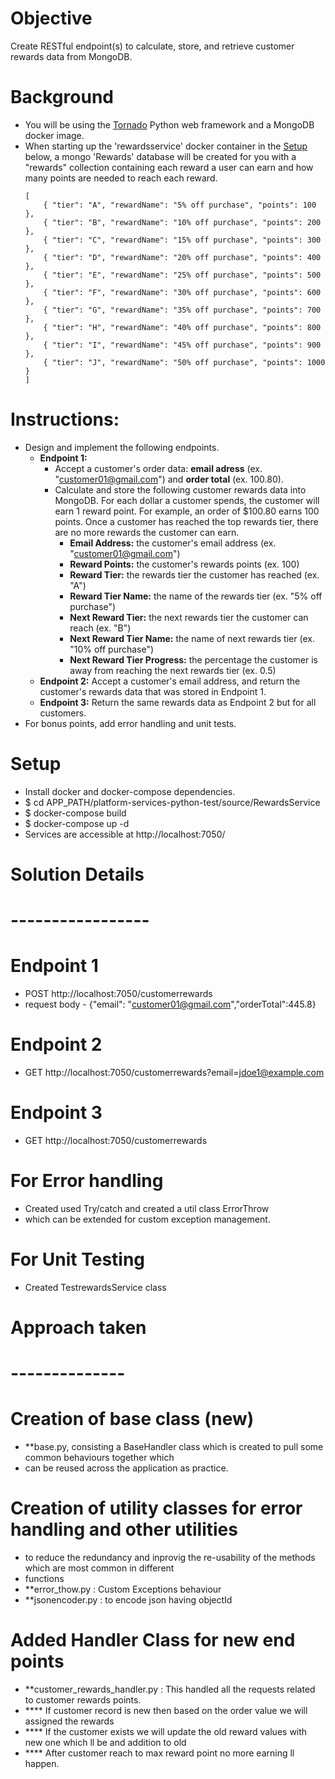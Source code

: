 # Objective
Create RESTful endpoint(s) to calculate, store, and retrieve customer rewards data from MongoDB.

# Background
* You will be using the [Tornado](http://www.tornadoweb.org) Python web framework and a MongoDB docker image.
* When starting up the 'rewardsservice' docker container in the [Setup](#setup) below, a mongo 'Rewards' database will be created for you with a "rewards" collection containing each reward a user can earn and how many points are needed to reach each reward.
    ```
    [
        { "tier": "A", "rewardName": "5% off purchase", "points": 100 },
        { "tier": "B", "rewardName": "10% off purchase", "points": 200 },
        { "tier": "C", "rewardName": "15% off purchase", "points": 300 },
        { "tier": "D", "rewardName": "20% off purchase", "points": 400 },
        { "tier": "E", "rewardName": "25% off purchase", "points": 500 },
        { "tier": "F", "rewardName": "30% off purchase", "points": 600 },
        { "tier": "G", "rewardName": "35% off purchase", "points": 700 },
        { "tier": "H", "rewardName": "40% off purchase", "points": 800 },
        { "tier": "I", "rewardName": "45% off purchase", "points": 900 },
        { "tier": "J", "rewardName": "50% off purchase", "points": 1000 }
    ]
    ```

# Instructions:
* Design and implement the following endpoints.
    * **Endpoint 1:**
        * Accept a customer's order data: **email adress**  (ex. "customer01@gmail.com") and **order total** (ex. 100.80).
        * Calculate and store the following customer rewards data into MongoDB. For each dollar a customer spends, the customer will earn 1 reward point. For example, an order of $100.80 earns 100 points. Once a customer has reached the top rewards tier, there are no more rewards the customer can earn.
            * **Email Address:** the customer's email address (ex. "customer01@gmail.com")
            * **Reward Points:** the customer's rewards points (ex. 100)
            * **Reward Tier:** the rewards tier the customer has reached (ex. "A")
            * **Reward Tier Name:** the name of the rewards tier (ex. "5% off purchase")
            * **Next Reward Tier:** the next rewards tier the customer can reach (ex. "B")
            * **Next Reward Tier Name:** the name of next rewards tier (ex. "10% off purchase")
            * **Next Reward Tier Progress:** the percentage the customer is away from reaching the next rewards tier (ex. 0.5)
    * **Endpoint 2:** Accept a customer's email address, and return the customer's rewards data that was stored in Endpoint 1.
    * **Endpoint 3:** Return the same rewards data as Endpoint 2 but for all customers.
* For bonus points, add error handling and unit tests.

# Setup
* Install docker and docker-compose dependencies.
* $ cd APP_PATH/platform-services-python-test/source/RewardsService
* $ docker-compose build
* $ docker-compose up -d
* Services are accessible at http://localhost:7050/

# Solution Details
# -----------------
# Endpoint 1
* POST http://localhost:7050/customerrewards
* request body - {"email": "customer01@gmail.com","orderTotal":445.8}
# Endpoint 2
* GET http://localhost:7050/customerrewards?email=jdoe1@example.com
# Endpoint 3
* GET http://localhost:7050/customerrewards

# For Error handling
* Created used Try/catch and created a util class ErrorThrow 
* which can be extended for custom exception management.

# For Unit Testing
* Created TestrewardsService class

# Approach taken
# --------------
# Creation of base class (new)
* **base.py, consisting a BaseHandler class which is created to pull some common behaviours together which 
* can be reused across the application as practice.

# Creation of utility classes for error handling and other utilities
* to reduce the redundancy and inprovig the re-usability of the methods which are most common in different 
* functions
* **error_thow.py : Custom Exceptions behaviour
* **jsonencoder.py : to encode json having objectId

# Added Handler Class for new end points
* **customer_rewards_handler.py : This handled all the requests related to customer rewards points.
*    **** If customer record is new then based on the order value we will assigned the rewards
*    **** If the customer exists we will update the old reward values with new one which ll be and addition to old
*   **** After customer reach to max reward point no more earning ll happen.


